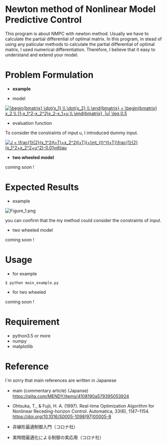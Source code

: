 # Newton method of Nonlinear Model Predictive Control
This program is about NMPC with newton method.
Usually we have to calculate the partial differential of optimal matrix.
In this program, in stead of using any paticular methods to calculate the partial differential of optimal matrix, I used numerical differentiation.
Therefore, I believe that it easy to understand and extend your model.

# Problem Formulation

- **example**

- model

<a href="https://www.codecogs.com/eqnedit.php?latex=\begin{bmatrix}&space;\dot{x_1}&space;\\&space;\dot{x_2}&space;\\&space;\end{bmatrix}&space;=&space;\begin{bmatrix}&space;x_2&space;\\&space;(1-x_1^2-x_2^2)x_2-x_1&plus;u&space;\\&space;\end{bmatrix},&space;|u|&space;\leq&space;0.5" target="_blank"><img src="https://latex.codecogs.com/gif.latex?\begin{bmatrix}&space;\dot{x_1}&space;\\&space;\dot{x_2}&space;\\&space;\end{bmatrix}&space;=&space;\begin{bmatrix}&space;x_2&space;\\&space;(1-x_1^2-x_2^2)x_2-x_1&plus;u&space;\\&space;\end{bmatrix},&space;|u|&space;\leq&space;0.5" title="\begin{bmatrix} \dot{x_1} \\ \dot{x_2} \\ \end{bmatrix} = \begin{bmatrix} x_2 \\ (1-x_1^2-x_2^2)x_2-x_1+u \\ \end{bmatrix}, |u| \leq 0.5" /></a>

- evaluation function

To consider the constraints of input u, I introduced dummy input.

<a href="https://www.codecogs.com/eqnedit.php?latex=J&space;=&space;\frac{1}{2}(x_1^2(t&plus;T)&plus;x_2^2(t&plus;T))&plus;\int_{t}^{t&plus;T}\frac{1}{2}(x_1^2&plus;x_2^2&plus;u^2)-0.01vd\tau" target="_blank"><img src="https://latex.codecogs.com/gif.latex?J&space;=&space;\frac{1}{2}(x_1^2(t&plus;T)&plus;x_2^2(t&plus;T))&plus;\int_{t}^{t&plus;T}\frac{1}{2}(x_1^2&plus;x_2^2&plus;u^2)-0.01vd\tau" title="J = \frac{1}{2}(x_1^2(t+T)+x_2^2(t+T))+\int_{t}^{t+T}\frac{1}{2}(x_1^2+x_2^2+u^2)-0.01vd\tau" /></a>


- **two wheeled model**

coming soon !

# Expected Results

- example

![Figure_1.png]()

you can confirm that the my method could consider the constraints of input.

- two wheeled model

coming soon !

# Usage

- for example

```
$ python main_example.py
```

- for two wheeled

coming soon !

# Requirement

- python3.5 or more
- numpy
- matplotlib

# Reference
I`m sorry that main references are written in Japanese

- main (commentary article) (Japanse)　https://qiita.com/MENDY/items/4108190a579395053924

- Ohtsuka, T., & Fujii, H. A. (1997). Real-time Optimization Algorithm for Nonlinear Receding-horizon Control. Automatica, 33(6), 1147–1154. https://doi.org/10.1016/S0005-1098(97)00005-8

- 非線形最適制御入門（コロナ社）

- 実時間最適化による制御の実応用（コロナ社）